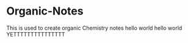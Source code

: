 # Organic-Notes
This is used to create organic Chemistry notes
hello world
 hello world 
 YETTTTTTTTTTTTTTT 